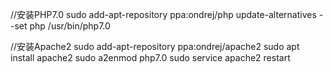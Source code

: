 //安装PHP7.0
sudo add-apt-repository ppa:ondrej/php
update-alternatives --set php /usr/bin/php7.0

//安装Apache2
sudo add-apt-repository ppa:ondrej/apache2
sudo apt install apache2
sudo a2enmod php7.0
sudo service apache2 restart

